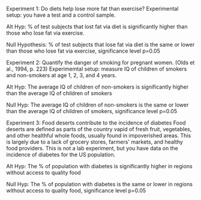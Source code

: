 Experiment 1: Do diets help lose more fat than exercise?
Experimental setup: you have a test and a control sample.

Alt Hyp: % of test subjects that lost fat via diet is significantly higher than those who lose fat via exercise.

Null Hypothesis: % of test subjects that lose fat via diet is the same or lower than those who lose fat via exercise, significance level p=0.05


Experiment 2: Quantify the danger of smoking for pregnant women. (Olds et al., 1994, p. 223)
Experimemtal setup: measure IQ of children of smokers and non-smokers at age 1, 2, 3, and 4 years.

Alt Hyp: The average IQ of children of non-smokers is significantly higher than the average IQ of children of smokers

Null Hyp: The average IQ of children of non-smokers is the same or lower than the average IQ of children of smokers, significance level p=0.05


Experiment 3: Food deserts contribute to the incidence of diabetes Food deserts are defined as parts of the country vapid of fresh fruit, vegetables, and other healthful whole foods, usually found in impoverished areas. This is largely due to a lack of grocery stores, farmers' markets, and healthy food providers.
This is not a lab experiment, but you have data on the incidence of diabetes for the US population.

Alt Hyp: The % of population with diabetes is significantly higher in regions without access to quality food

Null Hyp: The % of population with diabetes is the same or lower in regions without access to quality food, significance level p=0.05
